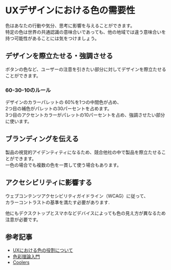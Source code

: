 # UXデザインにおける色の需要性
色はあなたの行動や気分、思考に影響を与えることができます。  
特定の色は世界の共通認識の意味合いであっても、他の地域では違う意味合いを持つ可能性があることには気をつけましょう。  

## デザインを際立たせる・強調させる
ボタンの色など、ユーザーの注意を引きたい部分に対してデザインを際立たせることができます。  

### 60-30-10のルール
デザインのカラーパレットの 60%を1つの中間色が占め、  
2つ目の補色がパレットの30パーセントを占めます。  
3つ目のアクセントカラーがパレットの10パーセントを占め、強調させたい部分に使います。

## ブランディングを伝える
製品の視覚的アイデンティティになるため、競合他社の中で製品を際立たせることができます。  
一色の場合でも複数の色を一貫して使う場合もあります。  


## アクセシビリティに影響する
ウェブコンテンツアクセシビリティガイドライン（WCAG）に従って、  
カラーコントラストの基準を満たす必要があります.  

他にもデクスクトップとスマホなどデバイスによっても色の見え方が異なるため注意が必要です。  


## 参考記事
- [UXにおける色の役割について](https://www.toptal.com/designers/ux/color-in-ux)
- [色彩理論入門](https://careerfoundry.com/en/blog/ui-design/introduction-to-color-theory-and-color-palettes/)
- [Coolers](https://coolors.co/00120b-35605a-6b818c-d8e4ff-31e981)
